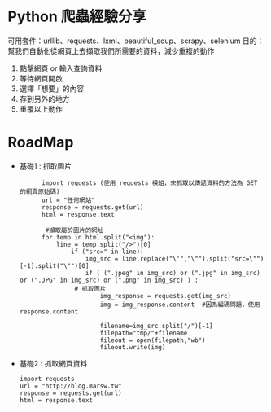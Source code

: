 # Python 爬蟲經驗分享
可用套件：urllib、requests、lxml、beautiful_soup、scrapy、selenium
目的：
幫我們自動化從網頁上去擷取我們所需要的資料，減少重複的動作
1. 點擊網頁 or 輸入查詢資料
2. 等待網頁開啟
3. 選擇「想要」的內容
4. 存到另外的地方
5. 重覆以上動作

# RoadMap
- 基礎1 : 抓取圖片

            import requests (使用 requests 模組，來抓取以傳遞資料的方法為 GET 的網頁原始碼)
            url = "任何網站"
            response = requests.get(url)
            html = response.text

             #擷取屬於圖片的網址
            for temp in html.split("<img"): 
                line = temp.split("/>")[0]
                    if ("src=" in line):
                        img_src = line.replace("\'","\"").split("src=\"")[-1].split("\"")[0]
                        if ( (".jpeg" in img_src) or (".jpg" in img_src) or (".JPG" in img_src) or (".png" in img_src) ) :
                     # 抓取圖片
                            img_response = requests.get(img_src)
                            img = img_response.content  #因為編碼問題，使用response.content
            
                            filename=img_src.split("/")[-1]
                            filepath="tmp/"+filename
                            fileout = open(filepath,"wb")
                            fileout.write(img)
- 基礎2 : 抓取網頁資料
    
      import requests
      url = "http://blog.marsw.tw"
      response = requests.get(url)
      html = response.text
            
